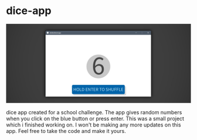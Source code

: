 # dice-app
![screenshot](images/screenshot.jpg)

dice app created for a school challenge. The app gives random numbers when you click on the blue button or press enter. This was a small project which i finished working on. I won't be making any more updates on this app. Feel free to take the code and make it yours.
